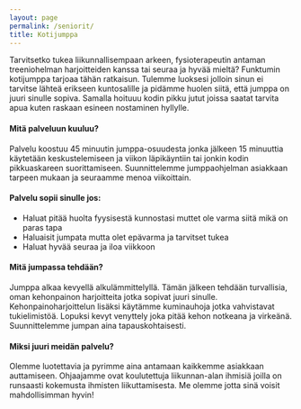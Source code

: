 ```yaml
---
layout: page
permalink: /seniorit/
title: Kotijumppa
---
```





Tarvitsetko tukea liikunnallisempaan arkeen, fysioterapeutin antaman treeniohelman harjoitteiden kanssa tai seuraa ja hyvää mieltä? Funktumin kotijumppa tarjoaa tähän ratkaisun. Tulemme luoksesi jolloin sinun ei tarvitse lähteä erikseen kuntosalille ja pidämme huolen siitä, että jumppa on juuri sinulle sopiva. Samalla hoituuu kodin pikku jutut joissa saatat tarvita apua kuten raskaan esineen nostaminen hyllylle.


#### Mitä palveluun kuuluu?

Palvelu koostuu 45 minuutin jumppa-osuudesta jonka jälkeen 15 minuuttia käytetään keskustelemiseen ja viikon läpikäyntiin tai jonkin kodin pikkuaskareen suorittamiseen. Suunnittelemme jumppaohjelman asiakkaan tarpeen mukaan ja seuraamme menoa viikoittain. 

#### Palvelu sopii sinulle jos:

- Haluat pitää huolta fyysisestä kunnostasi muttet ole varma siitä mikä on paras tapa
- Haluaisit jumpata mutta olet epävarma ja tarvitset tukea
- Haluat hyvää seuraa ja iloa viikkoon

#### Mitä jumpassa tehdään?

Jumppa alkaa kevyellä alkulämmittelyllä. Tämän jälkeen tehdään turvallisia, oman kehonpainon harjoitteita jotka sopivat juuri sinulle. Kehonpainoharjoittelun lisäksi käytämme kuminauhoja jotka vahvistavat tukielimistöä. Lopuksi kevyt venyttely joka pitää kehon notkeana ja virkeänä. Suunnittelemme jumpan aina tapauskohtaisesti. 

#### Miksi juuri meidän palvelu?

Olemme luotettavia ja pyrimme aina antamaan kaikkemme asiakkaan auttamiseen. Ohjaajamme ovat koulutettuja liikunnan-alan ihmisiä joilla on runsaasti kokemusta ihmisten liikuttamisesta. Me olemme jotta sinä voisit mahdollisimman hyvin!








